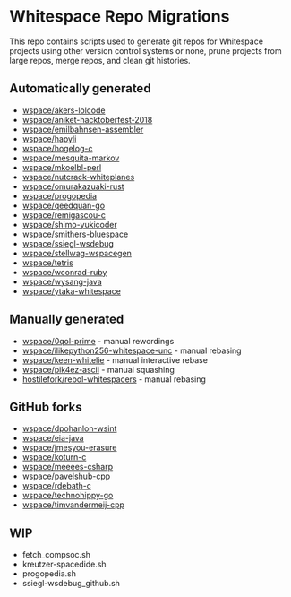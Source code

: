 # Whitespace Repo Migrations

This repo contains scripts used to generate git repos for Whitespace
projects using other version control systems or none, prune projects
from large repos, merge repos, and clean git histories.

## Automatically generated

- [wspace/akers-lolcode](https://github.com/wspace/akers-lolcode)
- [wspace/aniket-hacktoberfest-2018](https://github.com/wspace/aniket-hacktoberfest-2018)
- [wspace/emilbahnsen-assembler](https://github.com/wspace/emilbahnsen-assembler)
- [wspace/hapyli](https://github.com/wspace/hapyli)
- [wspace/hogelog-c](https://github.com/wspace/hogelog-c)
- [wspace/mesquita-markov](https://github.com/wspace/mesquita-markov)
- [wspace/mkoelbl-perl](https://github.com/wspace/mkoelbl-perl)
- [wspace/nutcrack-whiteplanes](https://github.com/wspace/nutcrack-whiteplanes)
- [wspace/omurakazuaki-rust](https://github.com/wspace/omurakazuaki-rust)
- [wspace/progopedia](https://github.com/wspace/progopedia)
- [wspace/qeedquan-go](https://github.com/wspace/qeedquan-go)
- [wspace/remigascou-c](https://github.com/wspace/remigascou-c)
- [wspace/shimo-yukicoder](https://github.com/wspace/shimo-yukicoder)
- [wspace/smithers-bluespace](https://github.com/wspace/smithers-bluespace)
- [wspace/ssiegl-wsdebug](https://github.com/wspace/ssiegl-wsdebug)
- [wspace/stellwag-wspacegen](https://github.com/wspace/stellwag-wspacegen)
- [wspace/tetris](https://github.com/wspace/tetris)
- [wspace/wconrad-ruby](https://github.com/wspace/wconrad-ruby)
- [wspace/wysang-java](https://github.com/wspace/wysang-java)
- [wspace/ytaka-whitespace](https://github.com/wspace/ytaka-whitespace)

## Manually generated

- [wspace/0qol-prime](https://github.com/wspace/0qol-prime) - manual rewordings
- [wspace/ilikepython256-whitespace-unc](https://github.com/wspace/ilikepython256-whitespace-unc) - manual rebasing
- [wspace/keen-whitelie](https://github.com/wspace/keen-whitelie) - manual interactive rebase
- [wspace/pik4ez-ascii](https://github.com/wspace/pik4ez-ascii) - manual squashing
- [hostilefork/rebol-whitespacers](https://github.com/hostilefork/rebol-whitespacers) - manual rebasing

## GitHub forks

- [wspace/dpohanlon-wsint](https://github.com/wspace/dpohanlon-wsint)
- [wspace/eia-java](https://github.com/wspace/eia-java)
- [wspace/jmesyou-erasure](https://github.com/wspace/jmesyou-erasure)
- [wspace/koturn-c](https://github.com/wspace/koturn-c)
- [wspace/meeees-csharp](https://github.com/wspace/meeees-csharp)
- [wspace/pavelshub-cpp](https://github.com/wspace/pavelshub-cpp)
- [wspace/rdebath-c](https://github.com/wspace/rdebath-c)
- [wspace/technohippy-go](https://github.com/wspace/technohippy-go)
- [wspace/timvandermeij-cpp](https://github.com/wspace/timvandermeij-cpp)

## WIP

- fetch_compsoc.sh
- kreutzer-spacedide.sh
- progopedia.sh
- ssiegl-wsdebug_github.sh
